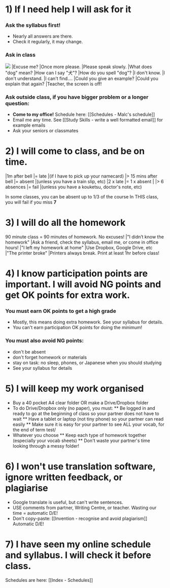 # 1) If I need help I will ask for it
### Ask the syllabus first!
* Nearly all answers are there. 
* Check it regularly, it may change. 

### Ask in class
<img src="https://openclipart.org/download/50287/eleve-posant-une-question.svg" />
|Excuse me?                      |Once more please.              |Please speak slowly.
|What does "dog" mean?           |How can I say "犬"?            |How do you spell "dog"?
|I don't know.                   |I don't understand.            |I can't find.... 
|Could you give an example?      |Could you explain that again?  |Teacher, the screen is off!   

### Ask outside class, if you have bigger problem or a longer question:
* <blue> __Come to my office!__ </blue> Schedule here: [[Schedules - Malc's schedule]]
* Email me any time. See [[Study Skills - write a well formatted email]] for example emails
* Ask your seniors or classmates

# 2) I will come to class, and be on time.
|1m after bell	 		|= late          |(if I have to pick up your namecard)
|> 15 mins after bell	|= absent        |(unless you have a train slip, etc)
|2 x late				|= 1 x absent    |
|> 6 absences            |= fail          |(unless you have a kouketsu, doctor's note, etc)

In some classes, you can be absent up to 1/3 of the course
<red>In THIS class</red>, you will fail if you miss __7__ 

# 3) I will do all the homework
90 minute class = 90 minutes of homework. No excuses! 
|"I didn’t know the homework"    |Ask a friend, check the syllabus, email me, or come in office hours!
|"I left my homework at home"	|Use Dropbox, Google Drive, etc
|"The printer broke"			    |Printers always break. Print at least 1hr before class!

# 4) I know participation points are important. I will avoid <red>NG</red> points and get <green>OK</green> points for extra work.  
### You must earn <green>OK</green> points to get a high grade
* Mostly, this means doing extra homework. See your syllabus for details.
* You can't earn participation <green>OK</green> points for doing the minimum!


### You must also avoid <red>NG</red> points: 
* don't be absent 
* don't forget homework or materials
* stay on task: no sleep, phones, or Japanese when you should studying
* See your syllabus for details

# 5) I will keep my work organised
* Buy a 40 pocket A4 clear folder OR make a Drive/Dropbox folder
* To do Drive/Dropbox only (no paper), you must:
** Be logged in and ready to go at the beginning of class so your partner does not have to wait
** Have a tablet or laptop (not tiny phone) so your partner can read easily
** Make sure it is easy for your partner to see ALL your vocab, for the end of term test/
* Whatever you choose
** Keep each type of homework together (especially your vocab sheets)
** Don't waste your partner's time looking through a messy folder!

# 6) I won't use translation software, ignore written feedback, or plagiarise
* Google translate is useful, but can't write sentences. 
* USE comments from partner, Writing Centre, or teacher. Wasting our time = automatic D/E!
* Don't copy-paste: [[Invention - recognise and avoid plagiarism]] Automatic D/E!

# 7) I have seen my online schedule and syllabus. I will check it before class.
Schedules are here: [[Index - Schedules]]



